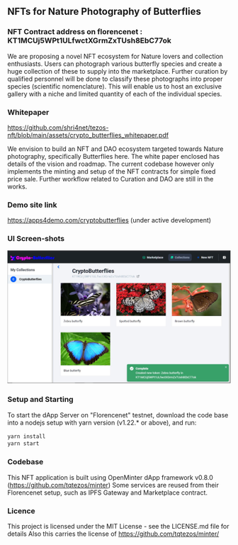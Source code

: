 ## NFTs for Nature Photography of Butterflies

### NFT Contract address on florencenet : KT1MCUj5WPt1ULfwctXGrmZxTUsh8EbC77ok

We are proposing a novel NFT ecosystem for Nature lovers and collection enthusiasts. Users can photograph various butterfly species and create a huge collection of these to supply into the marketplace. Further curation by qualified personnel will be done to classify these photographs into proper species (scientific nomenclature). This will enable us to host an exclusive gallery with a niche and limited quantity of each of the individual species.

### Whitepaper 
https://github.com/shri4net/tezos-nft/blob/main/assets/crypto_butterflies_whitepaper.pdf

We envision to build an NFT and DAO ecosystem targeted towards Nature photography, specifically Butterflies here.
The white paper enclosed has details of the vision and roadmap. The current codebase however only implements the minting and setup of the NFT contracts for simple fixed price sale. Further workflow related to Curation and DAO are still in the works.

### Demo site link
https://apps4demo.com/cryptobutterflies
(under active development)

### UI Screen-shots

![User collection](/assets/1.jpg)

### Setup and Starting

To start the dApp Server on "Florencenet" testnet, download the code base into a nodejs setup with yarn version (v1.22.* or above), and run:

```bash
yarn install
yarn start
```

### Codebase

This NFT application is built using OpenMinter dApp framework v0.8.0 (https://github.com/tqtezos/minter)
Some services are reused from their Florencenet setup, such as IPFS Gateway and Marketplace contract.

### Licence

This project is licensed under the MIT License - see the LICENSE.md file for details
Also this carries the license of https://github.com/tqtezos/minter/
